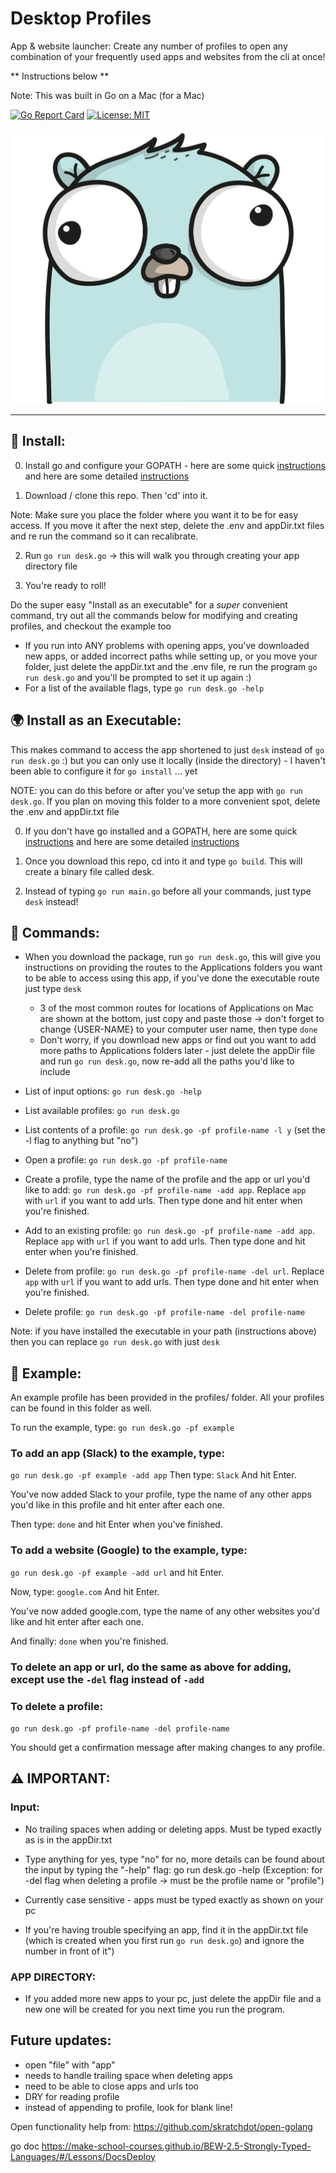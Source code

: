 # Desktop Profiles

App & website launcher: 
Create any number of profiles to open any combination of your frequently used apps and websites from the cli at once! 

** Instructions below ** 

Note: This was built in Go on a Mac (for a Mac)

[![Go Report Card](https://goreportcard.com/badge/github.com/SamirIngley/Desktop-Profiles)](https://goreportcard.com/report/github.com/SamirIngley/Desktop-Profiles)
[![License: MIT](https://img.shields.io/badge/License-MIT-yellow.svg)](https://opensource.org/licenses/MIT)



![Image1](gopherIMG.png)
************************************************************************************************

## :floppy_disk: Install:

0. Install go and configure your GOPATH - here are some quick [instructions](https://medium.com/@jimkang/install-go-on-mac-with-homebrew-5fa421fc55f5) and here are some detailed [instructions](https://www.digitalocean.com/community/tutorial_series/how-to-install-and-set-up-a-local-programming-environment-for-go)

1. Download / clone this repo. Then 'cd' into it. 

Note: Make sure you place the folder where you want it to be for easy access. If you move it after the next step, delete the .env and appDir.txt files and re run the command so it can recalibrate.

2. Run `go run desk.go` -> this will walk you through creating your app directory file

3. You're ready to roll! 

Do the super easy "Install as an executable" for a *super* convenient command, try out all the commands below for modifying and creating profiles, and checkout the example too

- If you run into ANY problems with opening apps, you've downloaded new apps, or added incorrect paths while setting up, or you move your folder, just delete the appDir.txt and the .env file, re run the program `go run desk.go` and you'll be prompted to set it up again :)
- For a list of the available flags, type `go run desk.go -help`

## :earth_africa: Install as an Executable: 
This makes command to access the app shortened to just `desk` instead of `go run desk.go` :) but you can only use it locally (inside the directory) - I haven't been able to configure it for `go install` ... yet

NOTE: you can do this before or after you've setup the app with `go run desk.go`. If you plan on moving this folder to a more convenient spot, delete the .env and appDir.txt file 

0. If you don't have go installed and a GOPATH, here are some quick [instructions](https://medium.com/@jimkang/install-go-on-mac-with-homebrew-5fa421fc55f5) and here are some detailed [instructions](https://www.digitalocean.com/community/tutorial_series/how-to-install-and-set-up-a-local-programming-environment-for-go) 

1. Once you download this repo, cd into it and type `go build`. This will create a binary file called desk.

2.  Instead of typing `go run main.go` before all your commands, just type `desk` instead! 

## :mega: Commands:

* When you download the package, run `go run desk.go`, this will give you instructions on providing the routes to the Applications folders you want to be able to access using this app, if you've done the executable route just type `desk`
    - 3 of the most common routes for locations of Applications on Mac are shown at the bottom, just copy and paste those -> don't forget to change {USER-NAME} to your computer user name, then type `done`
    - Don't worry, if you download new apps or find out you want to add more paths to Applications folders later - just delete the appDir file and run `go run desk.go`, now re-add all the paths you'd like to include

* List of input options: `go run desk.go -help`

* List available profiles: `go run desk.go` 

* List contents of a profile: `go run desk.go -pf profile-name -l y` (set the -l flag to anything but "no")

* Open a profile:  `go run desk.go -pf profile-name` 

* Create a profile, type the name of the profile and the app or url you'd like to add:  `go run desk.go -pf profile-name -add app`. Replace `app` with `url` if you want to add urls. Then type done and hit enter when you're finished.

* Add to an existing profile: `go run desk.go -pf profile-name -add app`. Replace `app` with `url` if you want to add urls. Then type done and hit enter when you're finished.

* Delete from profile:  `go run desk.go -pf profile-name -del url`. Replace `app` with `url` if you want to add urls. Then type done and hit enter when you're finished.

* Delete profile:  `go run desk.go -pf profile-name -del profile-name`

Note: if you have installed the executable in your path (instructions above) then you can replace `go run desk.go` with just `desk`

## :goal_net: Example:

An example profile has been provided in the profiles/ folder.
All your profiles can be found in this folder as well. 

To run the example, type:
`go run desk.go -pf example`

### To add an app (Slack) to the example, type:
`go run desk.go -pf example -add app`
Then type:
`Slack`
And hit Enter.

You've now added Slack to your profile, type the name of any other apps you'd like in this profile and hit enter after each one. 

Then type:
`done`
and hit Enter when you've finished. 

### To add a website (Google) to the example, type:
`go run desk.go -pf example -add url`
and hit Enter.

Now, type:
`google.com`
And hit Enter.

You've now added google.com, type the name of any other websites you'd like and hit enter after each one. 

And finally:
`done`
when you're finished. 

### To delete an app or url, do the same as above for adding, except use the `-del` flag instead of `-add`

### To delete a profile:
`go run desk.go -pf profile-name -del profile-name`

You should get a confirmation message after making changes to any profile. 


## :warning: IMPORTANT:

### Input: 

* No trailing spaces when adding or deleting apps. Must be typed exactly as is in the appDir.txt

* Type anything for yes, type "no" for no, more details can be found about the input by typing the "-help" flag: go run desk.go -help (Exception: for -del flag when deleting a profile -> must be the profile name or "profile")

* Currently case sensitive - apps must be typed exactly as shown on your pc

* If you're having trouble specifying an app, find it in the appDir.txt file (which is created when you first run `go run desk.go`) and ignore the number in front of it")

### APP DIRECTORY:

* If you added more new apps to your pc, just delete the appDir file and a new one will be created for you next time you run the program.


## Future updates:
- open "file" with "app" 
- needs to handle trailing space when deleting apps
- need to be able to close apps and urls too
- DRY for reading profile
- instead of appending to profile, look for blank line!



Open functionality help from:
https://github.com/skratchdot/open-golang

go doc
https://make-school-courses.github.io/BEW-2.5-Strongly-Typed-Languages/#/Lessons/DocsDeploy
